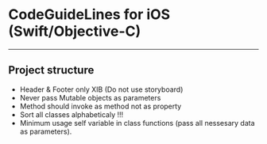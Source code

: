 # CodeGuideLines for iOS (Swift/Objective-C)
***
## Project structure
* Header & Footer only XIB (Do not use storyboard)
* Never pass Mutable objects as parameters
* Method should invoke as method not as property
* Sort all classes alphabeticaly !!!
* Minimum usage self variable in class functions (pass all nessesary data as parameters).
